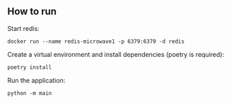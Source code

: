## How to run

Start redis:

```
docker run --name redis-microwave1 -p 6379:6379 -d redis
```

Create a virtual environment and install dependencies (poetry is required):

```
poetry install
```

Run the application:

```
python -m main
```

